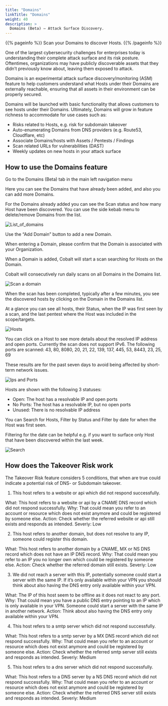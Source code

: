 ```yaml
---
title: "Domains"
linkTitle: "Domains"
weight: 40
description: >
  Domains (Beta) – Attack Surface Discovery.
---
```


{{% pageinfo %}}
Scan your Domains to discover Hosts.
{{% /pageinfo %}}

One of the largest cybersecurity challenges for enterprises today is understanding their complete attack surface and its risk posture. Oftentimes, organizations may have publicly discoverable assets that they didn’t previously know about, leaving them exposed to attack. 

Domains is an experimental attack surface discovery/monitoring (ASM) feature to help customers understand what Hosts under their Domains are externally reachable, ensuring that all assets in their environment can be properly secured.

Domains will be launched with basic functionality that allows customers to see hosts under their Domains. Ultimately, Domains will grow in feature richness to accommodate for use cases such as:

- Risks related to Hosts, e.g. risk for subdomain takeover
- Auto-enumerating Domains from DNS providers (e.g. Route53, Cloudflare, etc)
- Associate Domains/hosts with Assets / Pentests / Findings
- Scan related URLs for vulnerabilities (DAST)
- Weekly updates on new hosts in your attack surface

## How to use the Domains feature

Go to the Domains (Beta) tab in the main left navigation menu

Here you can see the Domains that have already been added, and also you can add more Domains.

For the Domains already added you can see the Scan status and how many Host have been discovered. You can use the side kebab menu to delete/remove Domains from the list.

![List_of_domains](/deepdive/listofdomains.png "List_of_domains")

Use the “Add Domain” button to add a new Domain.

When entering a Domain, please confirm that the Domain is associated with your Organization.

When a Domain is added, Cobalt will start a scan searching for Hosts on the Domain. 

Cobalt will consecutively run daily scans on all Domains in the Domains list. 

![Scan a domain](/deepdive/scanadomain.png "Scan a Domain")

When the scan has been completed, typically after a few minutes, you see the discovered hosts by clicking on the Domain in the Domains list.

At a glance you can see all hosts, their Status, when the IP was first seen by a scan, and the last pentest where the Host was included in the scope/targets.

![Hosts](/deepdive/hosts.png "List of Hosts")

You can click on a Host to see more details about the resolved IP address and open ports. Currently the scan does not support IPv6. The following ports are scanned: 43, 80, 8080, 20, 21, 22, 139, 137, 445, 53, 8443, 23, 25, 69

These results are for the past seven days to avoid being affected by short-term network issues.

![Ips and Ports](/deepdive/ipsandports.png "IPs and Ports")

Hosts are shown with the following 3 statuses:

- Open: The host has a resolvable IP and open ports
- No Ports: The host has a resolvable IP, but no open ports
- Unused: There is no resolvable IP address

You can Search for Hosts, Filter by Status and Filter by date for when the Host was first seen.

Filtering for the date can be helpful e.g. if you want to surface only Host that have been discovered within the last week.

![Search](/deepdive/search.png "Search")

## How does the Takeover Risk work

The Takeover Risk feature considers 5 conditions, that when are true could indicate a potential risk of DNS- or Subdomain takeover. 

1. This host refers to a website or api which did not respond successfully.

What: This host refers to a website or api by a CNAME DNS record which did not respond successfully.
Why: That could mean you refer to an account or resource which does not exist anymore and could be registered by someone else.
Action: Check whether the referred website or api still exists and responds as intended.
Severiy: Low

2. This host refers to another domain, but does not resolve to any IP, someone could register this domain.

What: This host refers to another domain by a CNAME, MX or NS DNS record which does not have an IP DNS record.
Why: That could mean you refer to an IP you no longer own which could be registered by someone else.
Action: Check whether the referred domain still exists.
Severiy: Low

3. We did not reach a server with this IP, potentially someone could start a server with the same IP. If it’s only available within your VPN you should think about also having the DNS entry only available within your VPN.

What: The IP of this host seem to be offline as it does not react to any port.
Why: That could mean you have a public DNS entry pointing to an IP which is only available in your VPN. Someone could start a server with the same IP in another network.
Action:  Think about also having the DNS entry only available within your VPN.

4. This host refers to a smtp server which did not respond successfully.

What: This host refers to a smtp server by a MX DNS record which did not respond successfully.
Why: That could mean you refer to an account or resource which does not exist anymore and could be registered by someone else.
Action: Check whether the referred smtp server still exists and responds as intended.
Severiy: Medium

5.	This host refers to a dns server which did not respond successfully.

What: This host refers to a DNS server by a NS DNS record which did not respond successfully.
Why: That could mean you refer to an account or resource which does not exist anymore and could be registered by someone else.
Action: Check whether the referred DNS server still exists and responds as intended.
Severiy: Medium





